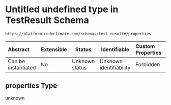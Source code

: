 # Untitled undefined type in TestResult Schema

```txt
https://platform.codeclimate.com/schemas/test-result#/properties
```




| Abstract            | Extensible | Status         | Identifiable            | Custom Properties | Additional Properties | Access Restrictions | Defined In                                                                              |
| :------------------ | ---------- | -------------- | ----------------------- | :---------------- | --------------------- | ------------------- | --------------------------------------------------------------------------------------- |
| Can be instantiated | No         | Unknown status | Unknown identifiability | Forbidden         | Allowed               | none                | [TestResult.schema.json\*](../../schemas/TestResult.schema.json "open original schema") |

## properties Type

unknown
